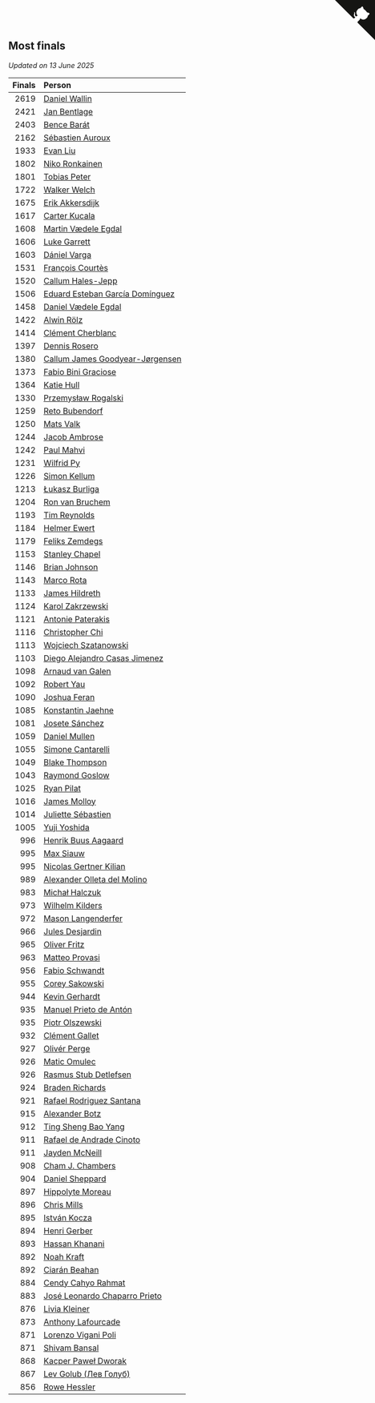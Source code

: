 ## Most finals

*Updated on 13 June 2025*

| Finals | Person |
| ---: | :--- |
| 2619 | [Daniel Wallin](https://www.worldcubeassociation.org/persons/2013WALL03) |
| 2421 | [Jan Bentlage](https://www.worldcubeassociation.org/persons/2010BENT01) |
| 2403 | [Bence Barát](https://www.worldcubeassociation.org/persons/2008BARA01) |
| 2162 | [Sébastien Auroux](https://www.worldcubeassociation.org/persons/2008AURO01) |
| 1933 | [Evan Liu](https://www.worldcubeassociation.org/persons/2009LIUE01) |
| 1802 | [Niko Ronkainen](https://www.worldcubeassociation.org/persons/2010RONK01) |
| 1801 | [Tobias Peter](https://www.worldcubeassociation.org/persons/2014PETE03) |
| 1722 | [Walker Welch](https://www.worldcubeassociation.org/persons/2011WELC01) |
| 1675 | [Erik Akkersdijk](https://www.worldcubeassociation.org/persons/2005AKKE01) |
| 1617 | [Carter Kucala](https://www.worldcubeassociation.org/persons/2015KUCA01) |
| 1608 | [Martin Vædele Egdal](https://www.worldcubeassociation.org/persons/2013EGDA02) |
| 1606 | [Luke Garrett](https://www.worldcubeassociation.org/persons/2017GARR05) |
| 1603 | [Dániel Varga](https://www.worldcubeassociation.org/persons/2008VARG01) |
| 1531 | [François Courtès](https://www.worldcubeassociation.org/persons/2008COUR01) |
| 1520 | [Callum Hales-Jepp](https://www.worldcubeassociation.org/persons/2012HALE01) |
| 1506 | [Eduard Esteban García Domínguez](https://www.worldcubeassociation.org/persons/2011EDUA01) |
| 1458 | [Daniel Vædele Egdal](https://www.worldcubeassociation.org/persons/2013EGDA01) |
| 1422 | [Alwin Rölz](https://www.worldcubeassociation.org/persons/2016ROLZ01) |
| 1414 | [Clément Cherblanc](https://www.worldcubeassociation.org/persons/2014CHER05) |
| 1397 | [Dennis Rosero](https://www.worldcubeassociation.org/persons/2010ROSE03) |
| 1380 | [Callum James Goodyear-Jørgensen](https://www.worldcubeassociation.org/persons/2012GOOD02) |
| 1373 | [Fabio Bini Graciose](https://www.worldcubeassociation.org/persons/2010GRAC02) |
| 1364 | [Katie Hull](https://www.worldcubeassociation.org/persons/2010HULL01) |
| 1330 | [Przemysław Rogalski](https://www.worldcubeassociation.org/persons/2013ROGA02) |
| 1259 | [Reto Bubendorf](https://www.worldcubeassociation.org/persons/2012BUBE01) |
| 1250 | [Mats Valk](https://www.worldcubeassociation.org/persons/2007VALK01) |
| 1244 | [Jacob Ambrose](https://www.worldcubeassociation.org/persons/2010AMBR01) |
| 1242 | [Paul Mahvi](https://www.worldcubeassociation.org/persons/2012MAHV01) |
| 1231 | [Wilfrid Py](https://www.worldcubeassociation.org/persons/2016PYWI01) |
| 1226 | [Simon Kellum](https://www.worldcubeassociation.org/persons/2016KELL12) |
| 1213 | [Łukasz Burliga](https://www.worldcubeassociation.org/persons/2013BURL01) |
| 1204 | [Ron van Bruchem](https://www.worldcubeassociation.org/persons/2003BRUC01) |
| 1193 | [Tim Reynolds](https://www.worldcubeassociation.org/persons/2005REYN01) |
| 1184 | [Helmer Ewert](https://www.worldcubeassociation.org/persons/2015EWER01) |
| 1179 | [Feliks Zemdegs](https://www.worldcubeassociation.org/persons/2009ZEMD01) |
| 1153 | [Stanley Chapel](https://www.worldcubeassociation.org/persons/2016CHAP04) |
| 1146 | [Brian Johnson](https://www.worldcubeassociation.org/persons/2013JOHN10) |
| 1143 | [Marco Rota](https://www.worldcubeassociation.org/persons/2009ROTA01) |
| 1133 | [James Hildreth](https://www.worldcubeassociation.org/persons/2009HILD01) |
| 1124 | [Karol Zakrzewski](https://www.worldcubeassociation.org/persons/2014ZAKR01) |
| 1121 | [Antonie Paterakis](https://www.worldcubeassociation.org/persons/2012PATE01) |
| 1116 | [Christopher Chi](https://www.worldcubeassociation.org/persons/2014CHIC01) |
| 1113 | [Wojciech Szatanowski](https://www.worldcubeassociation.org/persons/2011SZAT01) |
| 1103 | [Diego Alejandro Casas Jimenez](https://www.worldcubeassociation.org/persons/2014JIME05) |
| 1098 | [Arnaud van Galen](https://www.worldcubeassociation.org/persons/2006GALE01) |
| 1092 | [Robert Yau](https://www.worldcubeassociation.org/persons/2009YAUR01) |
| 1090 | [Joshua Feran](https://www.worldcubeassociation.org/persons/2011FERA01) |
| 1085 | [Konstantin Jaehne](https://www.worldcubeassociation.org/persons/2015JAEH01) |
| 1081 | [Josete Sánchez](https://www.worldcubeassociation.org/persons/2015SANC18) |
| 1059 | [Daniel Mullen](https://www.worldcubeassociation.org/persons/2016MULL04) |
| 1055 | [Simone Cantarelli](https://www.worldcubeassociation.org/persons/2012CANT02) |
| 1049 | [Blake Thompson](https://www.worldcubeassociation.org/persons/2010THOM03) |
| 1043 | [Raymond Goslow](https://www.worldcubeassociation.org/persons/2014GOSL01) |
| 1025 | [Ryan Pilat](https://www.worldcubeassociation.org/persons/2016PILA03) |
| 1016 | [James Molloy](https://www.worldcubeassociation.org/persons/2011MOLL01) |
| 1014 | [Juliette Sébastien](https://www.worldcubeassociation.org/persons/2014SEBA01) |
| 1005 | [Yuji Yoshida](https://www.worldcubeassociation.org/persons/2015YOSH01) |
| 996 | [Henrik Buus Aagaard](https://www.worldcubeassociation.org/persons/2006BUUS01) |
| 995 | [Max Siauw](https://www.worldcubeassociation.org/persons/2017SIAU02) |
| 995 | [Nicolas Gertner Kilian](https://www.worldcubeassociation.org/persons/2013GERT01) |
| 989 | [Alexander Olleta del Molino](https://www.worldcubeassociation.org/persons/2008OLLE01) |
| 983 | [Michał Halczuk](https://www.worldcubeassociation.org/persons/2006HALC01) |
| 973 | [Wilhelm Kilders](https://www.worldcubeassociation.org/persons/2010KILD02) |
| 972 | [Mason Langenderfer](https://www.worldcubeassociation.org/persons/2013LANG03) |
| 966 | [Jules Desjardin](https://www.worldcubeassociation.org/persons/2010DESJ01) |
| 965 | [Oliver Fritz](https://www.worldcubeassociation.org/persons/2014FRIT02) |
| 963 | [Matteo Provasi](https://www.worldcubeassociation.org/persons/2009PROV01) |
| 956 | [Fabio Schwandt](https://www.worldcubeassociation.org/persons/2014SCHW02) |
| 955 | [Corey Sakowski](https://www.worldcubeassociation.org/persons/2011SAKO01) |
| 944 | [Kevin Gerhardt](https://www.worldcubeassociation.org/persons/2013GERH01) |
| 935 | [Manuel Prieto de Antón](https://www.worldcubeassociation.org/persons/2015ANTO04) |
| 935 | [Piotr Olszewski](https://www.worldcubeassociation.org/persons/2013OLSZ02) |
| 932 | [Clément Gallet](https://www.worldcubeassociation.org/persons/2004GALL02) |
| 927 | [Olivér Perge](https://www.worldcubeassociation.org/persons/2007PERG01) |
| 926 | [Matic Omulec](https://www.worldcubeassociation.org/persons/2010OMUL02) |
| 926 | [Rasmus Stub Detlefsen](https://www.worldcubeassociation.org/persons/2014DETL01) |
| 924 | [Braden Richards](https://www.worldcubeassociation.org/persons/2017RICH02) |
| 921 | [Rafael Rodriguez Santana](https://www.worldcubeassociation.org/persons/2012SANT12) |
| 915 | [Alexander Botz](https://www.worldcubeassociation.org/persons/2013BOTZ01) |
| 912 | [Ting Sheng Bao Yang](https://www.worldcubeassociation.org/persons/2008BAOY01) |
| 911 | [Rafael de Andrade Cinoto](https://www.worldcubeassociation.org/persons/2007CINO01) |
| 911 | [Jayden McNeill](https://www.worldcubeassociation.org/persons/2012MCNE01) |
| 908 | [Cham J. Chambers](https://www.worldcubeassociation.org/persons/2017CHAM09) |
| 904 | [Daniel Sheppard](https://www.worldcubeassociation.org/persons/2009SHEP01) |
| 897 | [Hippolyte Moreau](https://www.worldcubeassociation.org/persons/2008MORE02) |
| 896 | [Chris Mills](https://www.worldcubeassociation.org/persons/2014MILL04) |
| 895 | [István Kocza](https://www.worldcubeassociation.org/persons/2005KOCZ01) |
| 894 | [Henri Gerber](https://www.worldcubeassociation.org/persons/2014GERB01) |
| 893 | [Hassan Khanani](https://www.worldcubeassociation.org/persons/2018KHAN26) |
| 892 | [Noah Kraft](https://www.worldcubeassociation.org/persons/2016KRAF01) |
| 892 | [Ciarán Beahan](https://www.worldcubeassociation.org/persons/2012BEAH01) |
| 884 | [Cendy Cahyo Rahmat](https://www.worldcubeassociation.org/persons/2010RAHM02) |
| 883 | [José Leonardo Chaparro Prieto](https://www.worldcubeassociation.org/persons/2011CHAP01) |
| 876 | [Livia Kleiner](https://www.worldcubeassociation.org/persons/2013KLEI03) |
| 873 | [Anthony Lafourcade](https://www.worldcubeassociation.org/persons/2014LAFO01) |
| 871 | [Lorenzo Vigani Poli](https://www.worldcubeassociation.org/persons/2007POLI01) |
| 871 | [Shivam Bansal](https://www.worldcubeassociation.org/persons/2011BANS02) |
| 868 | [Kacper Paweł Dworak](https://www.worldcubeassociation.org/persons/2020DWOR01) |
| 867 | [Lev Golub (Лев Голуб)](https://www.worldcubeassociation.org/persons/2014HOLU01) |
| 856 | [Rowe Hessler](https://www.worldcubeassociation.org/persons/2007HESS01) |


<a href="https://github.com/jonatanklosko/wca_statistics" class="github-corner" aria-label="View source on Github"><svg width="80" height="80" viewBox="0 0 250 250" style="fill:#151513; color:#fff; position: absolute; top: 0; border: 0; right: 0;" aria-hidden="true"><path d="M0,0 L115,115 L130,115 L142,142 L250,250 L250,0 Z"></path><path d="M128.3,109.0 C113.8,99.7 119.0,89.6 119.0,89.6 C122.0,82.7 120.5,78.6 120.5,78.6 C119.2,72.0 123.4,76.3 123.4,76.3 C127.3,80.9 125.5,87.3 125.5,87.3 C122.9,97.6 130.6,101.9 134.4,103.2" fill="currentColor" style="transform-origin: 130px 106px;" class="octo-arm"></path><path d="M115.0,115.0 C114.9,115.1 118.7,116.5 119.8,115.4 L133.7,101.6 C136.9,99.2 139.9,98.4 142.2,98.6 C133.8,88.0 127.5,74.4 143.8,58.0 C148.5,53.4 154.0,51.2 159.7,51.0 C160.3,49.4 163.2,43.6 171.4,40.1 C171.4,40.1 176.1,42.5 178.8,56.2 C183.1,58.6 187.2,61.8 190.9,65.4 C194.5,69.0 197.7,73.2 200.1,77.6 C213.8,80.2 216.3,84.9 216.3,84.9 C212.7,93.1 206.9,96.0 205.4,96.6 C205.1,102.4 203.0,107.8 198.3,112.5 C181.9,128.9 168.3,122.5 157.7,114.1 C157.9,116.9 156.7,120.9 152.7,124.9 L141.0,136.5 C139.8,137.7 141.6,141.9 141.8,141.8 Z" fill="currentColor" class="octo-body"></path></svg></a><style>.github-corner:hover .octo-arm{animation:octocat-wave 560ms ease-in-out}@keyframes octocat-wave{0%,100%{transform:rotate(0)}20%,60%{transform:rotate(-25deg)}40%,80%{transform:rotate(10deg)}}@media (max-width:500px){.github-corner:hover .octo-arm{animation:none}.github-corner .octo-arm{animation:octocat-wave 560ms ease-in-out}}</style>
